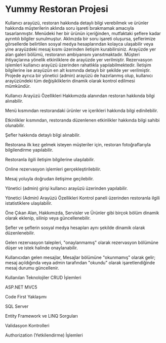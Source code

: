 

# Yummy Restoran Projesi 
Kullanıcı arayüzü, restoran hakkında detaylı bilgi verebilmek ve ürünler hakkında müşterilerin aklında soru işareti bırakmamak amacıyla tasarlanmıştır.
Menüdeki her bir ürünün içeriğinden, mutfaktaki şeflere kadar ayrıntılı bilgiler sunulmuştur. Aklınızda bir soru işareti oluşursa, şeflerimize görsellerde belirtilen sosyal medya hesaplarından kolayca ulaşabilir veya yine arayüzdeki mesaj kısmı üzerinden iletişim kurabilirsiniz.
Arayüzde yer alan galeri bölümü, restoranın ambiyansını yansıtmaktadır. Müşteri ihtiyaçlarına yönelik etkinliklere de arayüzde yer verilmiştir.
Rezervasyon işlemleri kullanıcı arayüzü üzerinden rahatlıkla yapılabilmektedir. İletişim bilgilerine ise arayüzün en alt kısmında detaylı bir şekilde yer verilmiştir.
Projede ayrıca bir yönetici (admin) arayüzü de hazırlanmış olup, kullanıcı arayüzündeki tüm değişikliklerin dinamik olarak kontrol edilmesi mümkündür.

Kullanıcı Arayüzü Özellikleri
Hakkımızda alanından restoran hakkında bilgi alınabilir.

Menü kısmından restorandaki ürünler ve içerikleri hakkında bilgi edinilebilir.

Etkinlikler kısmından, restoranda düzenlenen etkinlikler hakkında bilgi sahibi olunabilir.

Şefler hakkında detaylı bilgi alınabilir.

Restorana ilk kez gelmek isteyen müşteriler için, restoran fotoğraflarıyla bilgilendirme yapılabilir.

Restoranla ilgili iletişim bilgilerine ulaşılabilir.

Online rezervasyon işlemleri gerçekleştirilebilir.

Mesaj yoluyla doğrudan iletişime geçilebilir.

Yönetici (admin) girişi kullanıcı arayüzü üzerinden yapılabilir.

Yönetici (Admin) Arayüzü Özellikleri
Kontrol paneli üzerinden restoranla ilgili istatistiklere ulaşılabilir.

Öne Çıkan Alan, Hakkımızda, Servisler ve Ürünler gibi birçok bölüm dinamik olarak eklenip, silinip veya güncellenebilir.

Şefler ve şeflerin sosyal medya hesapları aynı şekilde dinamik olarak düzenlenebilir.

Gelen rezervasyon talepleri, "onaylanmamış" olarak rezervasyon bölümüne düşer ve istek halinde onaylanabilir.

Kullanıcıdan gelen mesajlar, Mesajlar bölümüne "okunmamış" olarak gelir; mesaj açıldığında veya admin tarafından "okundu" olarak işaretlendiğinde mesaj durumu güncellenir.

Kullanılan Teknolojiler
CRUD İşlemleri

ASP.NET MVC5

Code First Yaklaşımı

SQL Server

Entity Framework ve LINQ Sorguları

Validasyon Kontrolleri

Authorization (Yetkilendirme) İşlemleri
